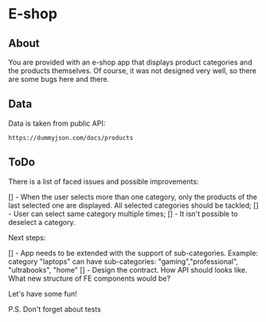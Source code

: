 # E-shop

## About

You are provided with an e-shop app that displays product categories and the products themselves. Of course, it was not designed very well, so there are some bugs here and there.

## Data

Data is taken from public API:

```
https://dummyjson.com/docs/products
```

## ToDo

There is a list of faced issues and possible improvements:

[] - When the user selects more than one category, only the products of the last selected one are displayed. All selected categories should be tackled;
[] - User can select same category multiple times;
[] - It isn't possible to deselect a category.

Next steps:

[] - App needs to be extended with the support of sub-categories.
Example: category "laptops" can have sub-categories: "gaming","professional", "ultrabooks", "home"
[] - Design the contract. How API should looks like.
What new structure of FE components would be?

Let's have some fun!

P.S. Don't forget about tests
